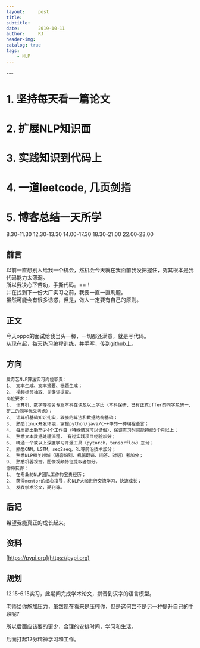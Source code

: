 ```yaml
---
layout:     post
title:      
subtitle:   
date:       2019-10-11
author:     RJ
header-img: 
catalog: true
tags:
    - NLP
---
```

<p id = "build"></p>
---


# 1. 坚持每天看一篇论文


# 2. 扩展NLP知识面


# 3. 实践知识到代码上


# 4. 一道leetcode, 几页剑指


# 5. 博客总结一天所学



8.30-11.30
12.30-13.30
14.00-17.30
18.30-21.00
22.00-23.00











## 前言
以前一直想别人给我一个机会，然机会今天就在我面前我没把握住，究其根本是我代码能力太薄弱。<br>
所以我决心下苦功，手撕代码。==！<br>
并在找到下一份大厂实习之前，我要一直一直刷题。<br>
虽然可能会有很多诱惑，但是，做人一定要有自己的原则。


## 正文
今天oppo的面试给我当头一棒，一切都还满意，就是写代码。<br>
从现在起，每天练习编程训练，并手写，传到github上。<br>



## 方向
```
爱奇艺NLP算法实习岗位职责：
1、 文本生成、文本摘要、标题生成；
2、 视频标签抽取、关键词提取。
岗位要求：
1、 计算机、数学等相关专业本科在读及以上学历（本科保研、已有正式offer的同学及研一、研二的同学优先考虑）；
2、 计算机基础知识扎实，较强的算法和数据结构基础；
3、 熟悉linux开发环境，掌握python/java/c++中的一种编程语言；
4、 每周能出勤至少4个工作日（特殊情况可以请假），保证实习时间能持续3个月以上；
5、 熟悉文本数据处理流程， 有过实践项目经验加分；
6、 精通一个或以上深度学习开源工具（pytorch，tensorflow）加分；
7、 熟悉CNN，LSTM，seq2seq，RL等前沿技术加分；
8、 熟悉NLP相关领域（语音识别、机器翻译、问答、对话）者加分；
9、 熟悉机器视觉，图像视频特征提取者加分。
你将获得：
1、 在专业的NLP团队工作的宝贵经历；
2、 获得mentor的细心指导，和NLP大咖进行交流学习，快速成长；
3、 发表学术论文，期刊等。
```



## 后记
希望我能真正的成长起来。

## 资料

[https://pypi.org](https://pypi.org)


## 规划
12.15-6.15实习，此期间完成学术论文，拼音到汉字的语言模型。

老师给你施加压力，虽然现在看来是压榨你，但是这何尝不是另一种提升自己的手段呢?

所以后面应该耍的更少，合理的安排时间，学习和生活。

后面打起12分精神学习和工作。